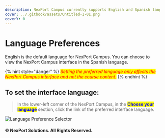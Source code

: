 ```yaml
---
description: NexPort Campus currently supports English and Spanish language.
cover: ../.gitbook/assets/Untitled-1-01.png
coverY: 0
---
```


# Language Preferences

English is the default language for NexPort Campus. You can choose to view the NexPort Campus interface in the Spanish language.

{% hint style="danger" %}
_<mark style="color:red;">Setting the preferred language only affects the NexPort Campus interface and not the course content.</mark>_
{% endhint %}

## **To set the interface language:**

> In the lower-left corner of the NexPort Campus, in the <mark style="color:blue;">**Choose your language**</mark> <mark style="color:blue;"></mark><mark style="color:blue;"></mark> section, click the link of the preferred interface language.

![Language Preference Selector](../.gitbook/assets/Language\_Options.png)

#### © NexPort Solutions. All Rights Reserved.
